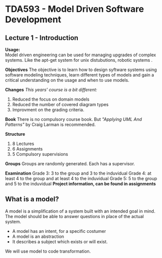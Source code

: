 # TDA593 - Model Driven Software Development
## Lecture 1 - Introduction

**Usage:**  
Model driven engineering can be used for managing upgrades of complex systems. Like the apt-get system for unix distubutions, robotic systems .

**Objectives**
The objective is to learn how to design syftware systems using software modeling techniques, learn different types of models and gain a critical understanding on the usage and when to use models.

**Changes**
*This years' course is a bit different:*

1. Reduced the focus on domain models
2. Reduced the number of covered diagram types
3. Improvment on the grading criteria.

**Book**
There is no compulsory course book. But *"Applying UML And Patterns"* by Craig Larman is recommended.

**Structure**
1. 8 Lectures
2. 6 Assignments
3. 5 Compulsory supervisions

**Groups**
Groups are randomly generated. Each has a supervisor.

**Examination**
Grade 3: 3 to the group and 3 to the induvidual
Grade 4: at least 4 to the group and at least 4 to the induvidual
Grade 5: 5 to the group and 5 to the induvidual
**Project information, can be found in assignments**

## What is a model?
A model is a simplification of a system built with an intended goal in mind. The model should be able to answer questions in place of the actual system.
 - A model has an intent, for a specific costumer
 - A model is an abstraction
 - It describes a subject which exists or will exist.


We will use model to code transformation.
